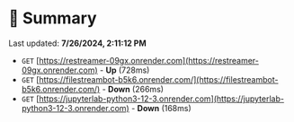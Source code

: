# 📖 Summary
Last updated: **7/26/2024, 2:11:12 PM**

- `GET` [https://restreamer-09gx.onrender.com](https://restreamer-09gx.onrender.com) - **Up** (728ms)
- `GET` [https://filestreambot-b5k6.onrender.com/](https://filestreambot-b5k6.onrender.com/) - **Down** (266ms)
- `GET` [https://jupyterlab-python3-12-3.onrender.com](https://jupyterlab-python3-12-3.onrender.com) - **Down** (168ms)
